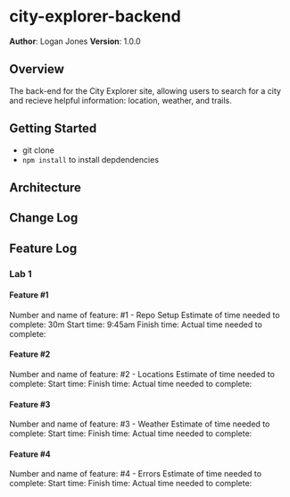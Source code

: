 # city-explorer-backend

**Author**: Logan Jones
**Version**: 1.0.0

## Overview

The back-end for the City Explorer site, allowing users to search for a city and recieve helpful information: location, weather, and trails.
<!-- Provide a high level overview of what this application is and why you are building it, beyond the fact that it's an assignment for this class. (i.e. What's your problem domain?) -->

## Getting Started

- git clone
- `npm install` to install depdendencies
<!-- What are the steps that a user must take in order to build this app on their own machine and get it running? -->

## Architecture
<!-- Provide a detailed description of the application design. What technologies (languages, libraries, etc) you're using, and any other relevant design information. -->

## Change Log
<!-- Use this area to document the iterative changes made to your application as each feature is successfully implemented. Use time stamps. Here's an examples:

01-01-2001 4:59pm - Application now has a fully-functional express server, with a GET route for the location resource.

## Credits and Collaborations
<!-- Give credit (and a link) to other people or resources that helped you build this application. -->

## Feature Log

### Lab 1

#### Feature #1

Number and name of feature: #1 - Repo Setup
Estimate of time needed to complete: 30m
Start time: 9:45am
Finish time:
Actual time needed to complete:

#### Feature #2

Number and name of feature: #2 - Locations
Estimate of time needed to complete:
Start time:
Finish time:
Actual time needed to complete:

#### Feature #3

Number and name of feature: #3 - Weather
Estimate of time needed to complete:
Start time:
Finish time:
Actual time needed to complete:

#### Feature #4

Number and name of feature: #4 - Errors
Estimate of time needed to complete:
Start time:
Finish time:
Actual time needed to complete:
